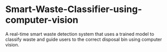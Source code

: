 # Smart-Waste-Classifier-using-computer-vision
A real-time smart waste detection system that uses a trained model to classify waste and guide users to the correct disposal bin using computer vision. 
